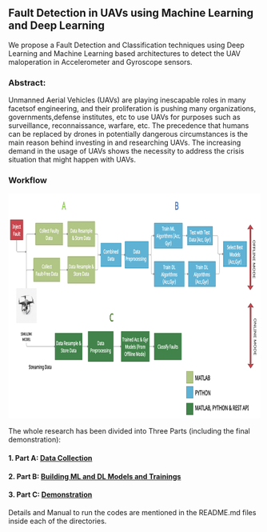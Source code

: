 ## Fault Detection in UAVs using Machine Learning and Deep Learning

We propose a Fault Detection and Classification techniques using Deep Learning and Machine Learning based architectures to detect the UAV maloperation in Accelerometer and Gyroscope sensors.

### Abstract:
Unmanned Aerial Vehicles (UAVs) are playing inescapable roles in many facetsof engineering, and their proliferation is pushing many organizations, governments,defense institutes, etc to use UAVs for purposes such as surveillance, reconnaissance, warfare, etc. The precedence that humans can be replaced by drones in potentially dangerous circumstances is the main reason behind investing in and researching UAVs. The increasing demand in the usage of UAVs shows the necessity to address the crisis situation that might happen with UAVs.

### Workflow
<kbd><img src="https://github.com/Niloy-Chakraborty/Fault-Detection-in-UAVs-using-Deep-Learning-and-Machine-Learning/blob/main/ML_DL/misc_images/WorkFlow.png" width="850" height="450"></kbd>

The whole research has been divided into Three Parts (including the final demonstration):
#### 1. Part A: [Data Collection](https://github.com/Niloy-Chakraborty/Fault-Detection-in-UAVs-using-Deep-Learning-and-Machine-Learning/tree/main/parrotMinidroneWaypointFollower)
#### 2. Part B: [Building ML and DL Models and Trainings](https://github.com/Niloy-Chakraborty/Fault-Detection-in-UAVs-using-Deep-Learning-and-Machine-Learning/tree/main/ML_DL)
#### 3. Part C: [Demonstration](https://github.com/Niloy-Chakraborty/Fault-Detection-in-UAVs-using-Deep-Learning-and-Machine-Learning/tree/main/Demonstration)

Details and Manual to run the codes are mentioned in the README.md files inside each of the directories. 

